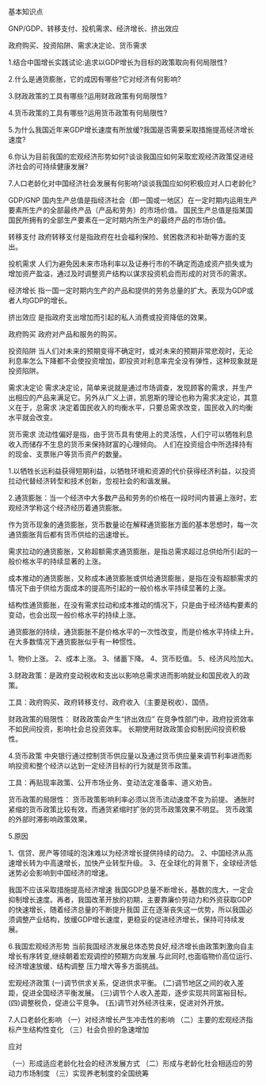 基本知识点

GNP/GDP、转移支付、投机需求、经济增长、挤出效应

政府购买、投资陷阱、需求决定论、货币需求

1.结合中国增长实践试论:追求以GDP增长为目标的政策取向有何局限性?

2.什么是通货膨胀，它的成因有哪些?它对经济有何影响?

3.财政政策的工具有哪些?运用财政政策有何局限性?

4.货币政策的工具有哪些?运用货币政策有何局限性?

5.为什么我国近年来GDP增长速度有所放缓?我国是否需要采取措施提高经济增长速度?

6.你认为目前我国的宏观经济形势如何?谈谈我国应如何采取宏观经济政策促进经济社会的可持续健康发展?

7.人口老龄化对中国经济社会发展有何影响?谈谈我国应如何积极应对人口老龄化?



GDP/GNP
国内生产总值是指经济社会（即一国或一地区）在一定时期内运用生产要素所生产的全部最终产品（产品和劳务）的市场价值。
国民生产总值是指某国国民所拥有的全部生产要素在一定时期内所生产的最终产品的市场价值。

转移支付
政府转移支付是指政府在社会福利保险、贫困救济和补助等方面的支出。

投机需求
人们为避免因未来市场利率以及证券行市的不确定而造成资产损失或为增加资产盈溢，通过及时调整资产结构以谋求投资机会而形成的对货币的需求。

经济增长
指一国一定时期内生产的产品和提供的劳务总量的扩大。表现为GDP或者人均GDP的增长。

挤出效应
是指政府支出增加而引起的私人消费或投资降低的效果。

政府购买
政府对产品和服务的购买。

投资陷阱
当人们对未来的预期变得不确定时，或对未来的预期非常悲观时，无论利息率怎么下降都不会使投资增加，即投资对利息率完全没有弹性，这种现象就是投资陷阱。

需求决定论
需求决定论，简单来说就是通过市场调查，发现顾客的需求，并生产出相应的产品来满足它。另外从广义上讲，凯恩斯的理论也称为需求决定论，其意义在于，总需求
决定着国民收入的均衡水平，只要总需求改变，国民收入的均衡水平就会改变。

货币需求
流动性偏好是指，由于货币具有使用上的灵活性，人们宁可以牺牲利息收入而储存不生息的货币来保持财富的心理倾向。
人们在投资组合中所选择持有的现金、支票账户等货币资产的数量。

1.以牺牲长远利益获得短期利益，以牺牲环境和资源的代价获得经济利益，以投资拉动代替经济转型和技术创新，忽视社会的和谐发展。

2.通货膨胀：当一个经济中大多数产品和劳务的价格在一段时间内普遍上涨时，宏观经济学称这个经济经历着通货膨胀。

作为货币现象的通货膨胀，货币数量论在解释通货膨胀方面的基本思想时，每一次通货膨胀背后都有货币供给的迅速增长。

需求拉动的通货膨胀，又称超额需求通货膨胀，是指总需求超过总供给所引起的一般价格水平的持续显著的上涨。

成本推动的通货膨胀，又称成本通货膨胀或供给通货膨胀，是指在没有超额需求的情况下由于供给方面成本的提高所引起的一般价格水平持续显著的上涨。

结构性通货膨胀，在没有需求拉动和成本推动的情况下，只是由于经济结构要素的变动，也会出现一般价格水平的持续上涨。

通货膨胀的持续，通货膨胀不是价格水平的一次性改变，而是价格水平持续上升。在大多数情况下通货膨胀似乎有一种惯性。

1、物价上涨。
2、成本上涨。
3、储蓄下降。
4、货币贬值。
5、经济风险加大。

3.财政政策：是政府变动税收和支出以影响总需求进而影响就业和国民收入的政策。

工具：政府购买、政府转移支付、政府收入（主要是税收）、国债。

财政政策的局限性：
财政政策会产生“挤出效应”
在竞争性部门中，政府投资效率不如民间投资，影响社会总投资效率。
长期使用财政政策会抑制民间投资积极性。

4.货币政策
中央银行通过控制货币供应量以及通过货币供应量来调节利率进而影响投资和整个经济以达到一定经济目标的行为就是货币政策。

工具：再贴现率政策、公开市场业务、变动法定准备率、道义劝告。

货币政策的局限性：
货币政策影响利率必须以货币流动速度不变为前提。
通胀时紧缩的货币政策比较有效，而通货紧缩时扩张的货币政策效果不明显。
货币政策的外部时滞影响政策效果。

5.原因

1、信贷、房产等领域的泡沫难以为经济增长提供持续的动力。
2、中国经济从高速增长转为中高速增长，加快产业转型升级。
3、在全球化的背景下，全球经济低迷势必会影响到中国经济的增速。

我国不应该采取措施提高经济增速
我国GDP总量不断增长，基数的庞大，一定会抑制增长速度。再者，我国改革开放的初期，主要靠廉价劳动力和外资获取GDP的快速增长，随着经济总量的不断提升我国
正在逐渐丧失这一优势，所以我国必须调整产业结构，放缓GDP增长速度，更稳妥的促进经济增长，保持可持续发展。

6.我国宏观经济形势
当前我国经济发展总体态势良好,经济增长由政策刺激向自主增长有序转变,继续朝着宏观调控的预期方向发展.与此同时,也面临物价高位运行、经济增速放缓、结构调整
压力增大等多方面挑战。

宏观经济政策
(一)调节供求关系，促进供求平衡。
(二)调节地区之间的收入差距，促进全国经济平衡发展。
(三)调节个人收入差距，逐步实现共同富裕目标。
(四)调整税负，促进公平竞争。
(五)调节对外经济往来，促进对外开放。

7.人口老龄化影响
（一）对经济增长产生冲击性的影响
（二）主要的宏观经济指标产生结构性变化
（三）社会负担的急速增加

应对

（一）形成适应老龄化社会的经济发展方式
（二）形成与老龄化社会相适应的劳动力市场制度
（三）实现养老制度的全国统筹